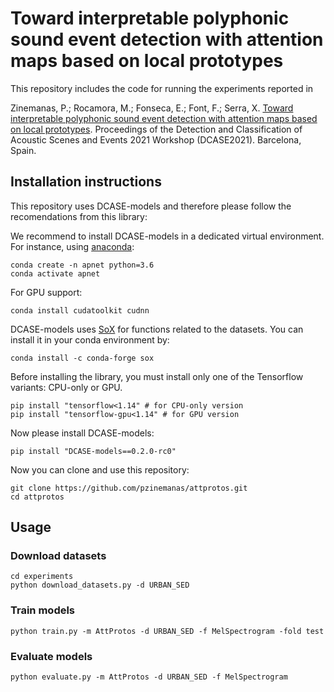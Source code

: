 # Toward interpretable polyphonic sound event detection with attention maps based on local prototypes

This repository includes the code for running the experiments reported in

Zinemanas, P.; Rocamora, M.; Fonseca, E.; Font, F.; Serra, X. [Toward interpretable polyphonic sound event detection with attention maps based on local prototypes](http://dcase.community/documents/workshop2021/proceedings/DCASE2021Workshop_Zinemanas_22.pdf). Proceedings of the Detection and Classification of Acoustic Scenes and Events 2021 Workshop (DCASE2021). Barcelona, Spain.

## Installation instructions
This repository uses DCASE-models and therefore please follow the recomendations from this library: 

We recommend to install DCASE-models in a dedicated virtual environment. For instance, using [anaconda](https://www.anaconda.com/):
```
conda create -n apnet python=3.6
conda activate apnet
```
For GPU support:
```
conda install cudatoolkit cudnn
```
DCASE-models uses [SoX](http://sox.sourceforge.net/) for functions related to the datasets. You can install it in your conda environment by:
```
conda install -c conda-forge sox
```
Before installing the library, you must install only one of the Tensorflow variants: CPU-only or GPU.
``` 
pip install "tensorflow<1.14" # for CPU-only version
pip install "tensorflow-gpu<1.14" # for GPU version
```

Now please install DCASE-models:
``` 
pip install "DCASE-models==0.2.0-rc0"
```

Now you can clone and use this repository:
``` 
git clone https://github.com/pzinemanas/attprotos.git
cd attprotos
```

## Usage

### Download datasets
``` 
cd experiments
python download_datasets.py -d URBAN_SED

```
### Train models
``` 
python train.py -m AttProtos -d URBAN_SED -f MelSpectrogram -fold test
``` 

### Evaluate models
``` 
python evaluate.py -m AttProtos -d URBAN_SED -f MelSpectrogram
``` 
